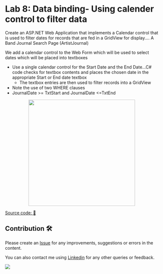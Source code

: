 # Lab 8: Data binding- Using calender control to filter data
Create an ASP.NET Web Application that implements a Calendar control that is used to filter dates for records that are fed in a GridView for display.... A Band Journal Search Page (ArtistJournal)

We add a calendar control to the Web Form which will be used to select dates which will be placed into textboxes
- Use a single calendar control for the Start Date and the End Date...C# code checks for textbox contents and places the chosen date in the appropriate Start or End date textbox
  - The textbox entries are then used to filter records into a GridView
- Note the use of two WHERE clauses
- JournalDate >= TxtStart and JournalDate <=TxtEnd


<p align="center">
<img src="https://github.com/drshahizan/learn-aspnet/blob/main/lab/database/images/LabDb8.png"  height="350" />
</p>

[Source code: 💾](https://drive.google.com/file/d/1mmMpd013dEVU_SVqCL4l_BwjfIWkj6Vq/view?usp=share_link)

## Contribution 🛠️
Please create an [Issue](https://github.com/drshahizan/Python_EDA/issues) for any improvements, suggestions or errors in the content.

You can also contact me using [Linkedin](https://www.linkedin.com/in/drshahizan/) for any other queries or feedback.

![](https://visitor-badge.glitch.me/badge?page_id=drshahizan)
